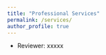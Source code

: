 ```yaml
---
title: "Professional Services"
permalink: /services/
author_profile: true
---
```

* Reviewer: xxxxx
